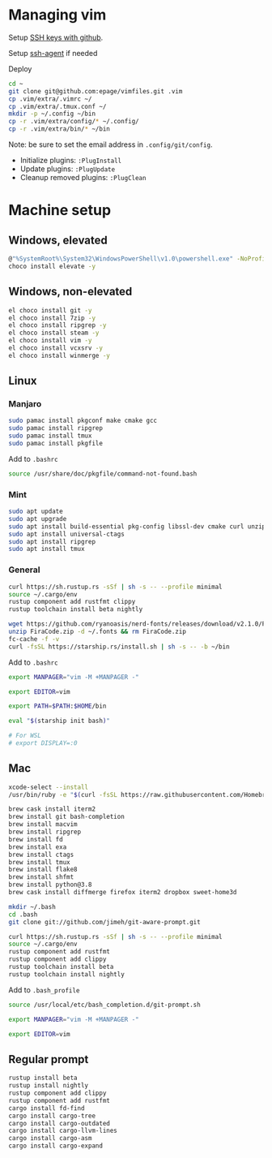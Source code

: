 # Managing vim

Setup [SSH keys with github](https://stackoverflow.com/questions/2643502/how-to-solve-permission-denied-publickey-error-when-using-git).

Setup [ssh-agent](https://docs.github.com/en/github/authenticating-to-github/connecting-to-github-with-ssh/working-with-ssh-key-passphrases#auto-launching-ssh-agent-on-git-for-windows) if needed

Deploy
```bash
cd ~
git clone git@github.com:epage/vimfiles.git .vim
cp .vim/extra/.vimrc ~/
cp .vim/extra/.tmux.conf ~/
mkdir -p ~/.config ~/bin
cp -r .vim/extra/config/* ~/.config/
cp -r .vim/extra/bin/* ~/bin
```
Note: be sure to set the email address in `.config/git/config`.

- Initialize plugins: `:PlugInstall`
- Update plugins: `:PlugUpdate`
- Cleanup removed plugins: `:PlugClean`

# Machine setup

## Windows, elevated

```bash
@"%SystemRoot%\System32\WindowsPowerShell\v1.0\powershell.exe" -NoProfile -InputFormat None -ExecutionPolicy Bypass -Command "iex ((New-Object System.Net.WebClient).DownloadString('https://chocolatey.org/install.ps1'))" && SET "PATH=%PATH%;%ALLUSERSPROFILE%\chocolatey\bin"
choco install elevate -y
```

## Windows, non-elevated

```bash
el choco install git -y
el choco install 7zip -y
el choco install ripgrep -y
el choco install steam -y
el choco install vim -y
el choco install vcxsrv -y
el choco install winmerge -y
```

## Linux

### Manjaro

```bash
sudo pamac install pkgconf make cmake gcc
sudo pamac install ripgrep
sudo pamac install tmux
sudo pamac install pkgfile
```

Add to `.bashrc`
```bash
source /usr/share/doc/pkgfile/command-not-found.bash
```

### Mint

```bash
sudo apt update
sudo apt upgrade
sudo apt install build-essential pkg-config libssl-dev cmake curl unzip
sudo apt install universal-ctags
sudo apt install ripgrep
sudo apt install tmux
```

### General

```bash
curl https://sh.rustup.rs -sSf | sh -s -- --profile minimal
source ~/.cargo/env
rustup component add rustfmt clippy
rustup toolchain install beta nightly

wget https://github.com/ryanoasis/nerd-fonts/releases/download/v2.1.0/FiraCode.zip
unzip FiraCode.zip -d ~/.fonts && rm FiraCode.zip
fc-cache -f -v
curl -fsSL https://starship.rs/install.sh | sh -s -- -b ~/bin
```

Add to `.bashrc`

```bash
export MANPAGER="vim -M +MANPAGER -"

export EDITOR=vim

export PATH=$PATH:$HOME/bin

eval "$(starship init bash)"

# For WSL
# export DISPLAY=:0
```

## Mac

```bash
xcode-select --install
/usr/bin/ruby -e "$(curl -fsSL https://raw.githubusercontent.com/Homebrew/install/master/install)"

brew cask install iterm2
brew install git bash-completion
brew install macvim
brew install ripgrep
brew install fd
brew install exa
brew install ctags
brew install tmux
brew install flake8
brew install shfmt
brew install python@3.8
brew cask install diffmerge firefox iterm2 dropbox sweet-home3d

mkdir ~/.bash
cd .bash
git clone git://github.com/jimeh/git-aware-prompt.git

curl https://sh.rustup.rs -sSf | sh -s -- --profile minimal
source ~/.cargo/env
rustup component add rustfmt
rustup component add clippy
rustup toolchain install beta
rustup toolchain install nightly
```

Add to `.bash_profile`

```bash
source /usr/local/etc/bash_completion.d/git-prompt.sh

export MANPAGER="vim -M +MANPAGER -"

export EDITOR=vim
```

## Regular prompt

```bash
rustup install beta
rustup install nightly
rustup component add clippy
rustup component add rustfmt
cargo install fd-find
cargo install cargo-tree
cargo install cargo-outdated
cargo install cargo-llvm-lines
cargo install cargo-asm
cargo install cargo-expand
```
